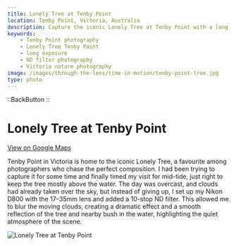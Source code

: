 ```yaml
---
title: Lonely Tree at Tenby Point
location: Tenby Point, Victoria, Australia
description: Capture the iconic Lonely Tree at Tenby Point with a long exposure, dramatic clouds, and smooth reflections in this serene mid-tide scene.
keywords:
    - Tenby Point photography
    - Lonely Tree Tenby Point
    - long exposure
    - ND filter photography
    - Victoria nature photography
image: /images/through-the-lens/time-in-motion/tenby-point-tree.jpg
type: photo
---
```


::BackButton
::

# Lonely Tree at Tenby Point

<a href="https://www.google.com/maps/search/?api=1&query=Tenby+Point,+Victoria,+Australia" target="_blank" rel="noopener noreferrer">View on Google Maps</a>

Tenby Point in Victoria is home to the iconic Lonely Tree, a favourite among photographers who chase the perfect composition. I had been trying to capture it for some time and finally timed my visit for mid-tide, just right to keep the tree mostly above the water. The day was overcast, and clouds had already taken over the sky, but instead of giving up, I set up my Nikon D800 with the 17–35mm lens and added a 10-stop ND filter. This allowed me to blur the moving clouds, creating a dramatic effect and a smooth reflection of the tree and nearby bush in the water, highlighting the quiet atmosphere of the scene.

![Lonely Tree at Tenby Point](/images/through-the-lens/time-in-motion/tenby-point-tree.jpg)

<div class="mb-8"></div>
